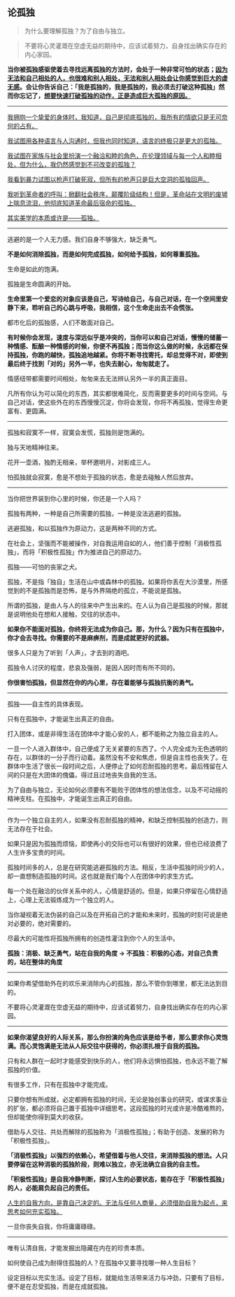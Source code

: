 ## 论孤独

> 为什么要理解孤独？为了自由与独立。

> 不要将心灵灌溉在空虚无益的期待中，应该试着努力，自身找出确实存在的内心家园。

**当你被孤独感驱使着去寻找远离孤独的方法时，会处于一种非常可怕的状态；<u>因为无法和自己相处的人，也很难和别人相处，无法和别人相处会让你感觉到巨大的虚无感</u>。会让你告诉自己：「我是孤独的，我是孤独的，我必须去打破这种孤独」然而你忘记了，<u>想要快速打破孤独的动作，正是造成巨大孤独的原因。</u>**

---

<u>我拥抱一个挚爱的身体时，我知道，自己是彻底孤独的，我所有的情欲只是无可奈何的占有。</u>

<u>我试图用各种语言与人沟通时，但我也同时知道，语言的终极只是更大的孤独。</u>

<u>我试图在家族与社会里扮演一个融洽和睦的角色，在伦理领域与每一个人和睦相处，但为什么，我仍然感觉到不可改变的孤独？</u>

<u>我看到暴力试图以枪声打破死寂，但所有的枪声只是巨大空洞的孤独回声。</u>

<u>我听到革命者的呼叫：掀翻社会秩序，颠覆阶级结构！但是，革命站在文明的废墟上喘息流泪，他彻底知道革命最后宿命的孤独。</u>

<u>其实美学的本质或许是——孤独。</u>

---

逃避的是一个人无力感。我们自身不够强大，缺乏勇气。

**不是如何消除孤独，而是如何完成孤独，如何给予孤独，如何尊重孤独。**

生命是如此的饱满。

孤独是生命圆满的开始。

**生命里第一个爱恋的对象应该是自己，写诗给自己，与自己对话，在一个空间里安静下来，聆听自己的心跳与呼吸，我相信，这个生命走出去不会慌张。**

都市化后的孤独感，人们不敢面对自己。

**有时候你会发现，速度与深远似乎是冲突的，当你可以和自己对话，慢慢的储蓄一种情感、酝酿一种情感的时候，你便不再孤独；而当你这么做的时候，永远都在保持孤独，你跑的越快，孤独追地越紧。你将不断寻找寄托，却总觉得不对，即使到最后终于找到「对的」另外一半，也失去耐心，匆匆就走了。**

情感纽带都需要时间相处，匆匆来去无法辨认另外一半的真正面目。

凡所有你认为可以简化的东西，其实都很难简化，反而需要更多的时间与空间。与自己对话，使这些外在的东西慢慢沉淀，你将会发现，你将不再孤独，觉得生命更富有、更圆满。

---

孤独和寂寞不一样，寂寞会发慌，孤独则是饱满的。

独与天地精神往来。

花开一壶酒，独酌无相亲，举杯邀明月，对影成三人。

怕孤独就会寂寞，愈是不想处于孤独的状态，愈是去碰触人然后放弃。

----

当你把世界装到你心里的时候，你还是一个人吗？

孤独有两种，一种是自己所需要的孤独，一种是没法逃避的孤独。

逃避孤独，和以孤独作为原动力，这是两种不同的方式。

在社会上，坚强而不能被操作，对自我运用自如的人，他们善于控制「消极性孤独」，而将「积极性孤独」作为推进自己的原动力。

孤独——可怕的丧家之犬。

孤独，不是指「独自」生活在山中或森林中的孤独。如果将你丢在大沙漠里，所感觉到的不是孤独而是恐怖，是与外界隔绝的孤立，不能说是孤独。

所谓的孤独，是由人与人的往来中产生出来的。在人认为自己是孤独的时候，那就是说明他处在想和人接触，交往的状态中。

**如果你不能面对孤独，你终将无法成为你自己。那，为什么？因为只有在孤独中，你才会去寻找。你需要的不是麻痹剂，而是成就更好的武器。**

很多人只是为了听到「人声」，才去到的酒吧。

孤独令人讨厌的程度，悲哀及强弱，是因人因时而有所不同的。

**你很害怕孤独，但显然在你的内心里，存在着能够与孤独抗衡的勇气。**

---

孤独——自主性的具体表现。

只有在孤独中，才能诞生出真正的自由。

打入团体，或是非得生活在团体中才能心安的人，都不能称之为独立自主的人。

一旦一个人进入群体中，自己便成了无关紧要的东西了。个人完全成为无色透明的存在，以群体的一分子而行动着。虽然没有不安和焦虑，但是自主性也丧失了。在群体中生活了很长一段时间之后，人便停止了如何忍耐孤独的思考。最后残留在人间的只是在大团体的傀儡，得过且过地丧失自我的生活。

为了自由与独立，无论如何必须要有不能败于团体性的想法信念，以及不可动摇的精神支柱。在孤独中，才能诞生出真正的自由。

---

作为一个独立自主的人，如果没有忍耐孤独的精神，和缺乏控制孤独的创造力，则无法存在于社会。

如果只是因为孤独而烦恼，即使再小的交际也可以有很好的效果，但也已经浪费了人生许多宝贵的时间。

孤独时间多的人，总是在研究能逃避孤独的方法。相反，生活中孤独时间少的人，却一直想制造孤独的时间。这也就是我们每个人在团体中的求生方式。

每一个处在融洽的伙伴关系中的人，心情是舒适的。但是，如果只停留在心情舒适上，心理上无法锻炼成为一个独立的人。

当你凝视着无法伪装的自己以及在开拓自己的才能和未来时，孤独的时刻可说是绝对必要的，绝对需要的。

尽最大的可能性将孤独所拥有的创造性灌注到你个人的生活中。

**孤独：消极、缺乏勇气，站在自我的角度 → 不孤独：积极的心态，对自己负责的，站在整体的角度**

---

如果你希望借助外在的欢乐来消除内心的孤独，那么不管你到哪里，都无法达到目的。

不要将心灵灌溉在空虚无益的期待中，应该试着努力，自身找出确实存在的内心家园。

---

**如果你渴望良好的人际关系，那么你扮演的角色应该是给予者，那么要求你心灵饱满。而心灵饱满是无法从人际交往中获得的，你必须扎根于自我的孤独。**

只有和人群在一起时才能感受到快乐的人，他们将永远惧怕孤独，也永远不能了解孤独的价值。

有很多工作，只有在孤独中才能完成。

只要你想有所成就，必定都拥有孤独的时间，无论是独创事业的研究，或谋求事业的扩张，都必须将自己置于孤独中详细思考。这段孤独的时光或许是冷酷难熬的，但却能使你得到莫大的收获。

借助与人交往、共处而解除的孤独称为「消极性孤独」；有助于创造、发展的称为「积极性孤独」。

**「消极性孤独」以强烈的依赖心，希望借着与他人交往，来消除孤独的想法。人只要停留在这种消极的孤独阶段，则难以独立，亦无法确立自我的自主性。**

**「积极性孤独」是自我冷静判断，探讨人生的必要状态，能存在于「积极性孤独」的人，必能肩负起自己的责任。**

<u>人生的自我方向，是靠自己决定的。无法与任何人商量，必须借助自我为起点，来思考如何充实孤独。</u>

一旦你丧失自我，你将庸庸碌碌。

---

唯有认清自我，才能发掘出隐藏在内在的珍贵本质。

如何使自己成为耐得住孤独的人？在孤独中又要寻找哪一种人生目标？

设定目标以充实生活。设定了目标，就能给生活带来活力与冲劲，只要有了目标，便不是在忍受孤独，而是在成就孤独。

